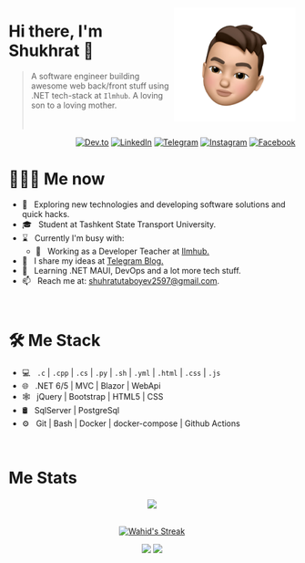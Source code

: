<a href="https://t.me/shukhratutaboev"><img src="memoji.png" align="right" height="200"/></a>

# Hi there, I'm Shukhrat 👋

> A software engineer building awesome web back/front stuff using .NET tech-stack at `Ilmhub`. A loving son to a loving mother.
<br/><br/><br/>

<p align="end">
<a href="https://dev.to/shukhratutaboev"><img alt="Dev.to" src="https://img.shields.io/badge/Dev.to-gray?style=flat-square&logo=dev-to"></a>
<a href="https://www.linkedin.com/in/shukhrat-utaboev-292356217"><img alt="LinkedIn" src="https://img.shields.io/badge/LinkedIn-gray?style=flat-square&logo=linkedin"></a>
<a href="https://t.me/shukhratutaboev"><img alt="Telegram" src="https://img.shields.io/badge/telegram-gray?style=flat-square&logo=telegram"></a>
<a href="https://instagram.com/shukhratutaboev"><img alt="Instagram" src="https://img.shields.io/badge/instagram-gray?style=flat-square&logo=instagram"></a>
<a href="https://facebook.com/shukhratutaboev"><img alt="Facebook" src="https://img.shields.io/badge/facebook-gray?style=flat-square&logo=facebook"></a>
</p>

<h1> 👨🏻‍💻 Me now </h1>

- 🤔 &nbsp; Exploring new technologies and developing software solutions and quick hacks.
- 🎓 &nbsp; Student at Tashkent State Transport University.
- ⌛️ &nbsp; Currently I'm busy with:
  - 💼 &nbsp; Working as a Developer Teacher at [Ilmhub.](https://ilmhub.uz)
- 📝 &nbsp; I share my ideas at [Telegram Blog.](https://t.me/shukhratutaboev)
- 🌱 &nbsp; Learning .NET MAUI, DevOps and a lot more tech stuff.
- 📫 &nbsp; Reach me at: shuhratutaboyev2597@gmail.com.

<br/>

<h1>🛠 Me Stack</h1>

- 💻 &nbsp; `.c` | `.cpp` | `.cs` | `.py` | `.sh` | `.yml` | `.html` | `.css` | `.js`
- 🌐 &nbsp; .NET 6/5 | MVC | Blazor | WebApi
- 🕸 &nbsp; jQuery | Bootstrap | HTML5 | CSS
- 🛢 &nbsp; SqlServer | PostgreSql
- ⚙️ &nbsp; Git | Bash | Docker | docker-compose | Github Actions

<br/>

<h1>Me Stats</h1>

<div align="center">
<a href="">
  <img align="center" src="https://github-readme-stats.vercel.app/api?username=felixonmars&count_private=true&include_all_commits=true&show_icons=true&title_color=007bff&text_color=e7e7e7&icon_color=007bff&bg_color=171c28" />
<a />
<div>
 <br/>

[![Wahid's Streak](https://github-readme-streak-stats.herokuapp.com?user=shukhratutaboev&theme=dark&date_format=M%20j%5B%2C%20Y%5D&border=FFFFFF&ring=3722DD)](https://git.io/streak-stats)

[![](https://komarev.com/ghpvc/?username=shukhratutaboev&color=orange&label=Profile%20Views)](https://github.com/shukhratutaboev/shukhratutaboev)
[![](https://img.shields.io/github/followers/shukhratutaboev?label=GitHub%20Followers)](https://github.com/shukhratutaboev)

<!--
**shukhratutaboev/shukhratutaboev** is a ✨ _special_ ✨ repository because its `README.md` (this file) appears on your GitHub profile.

Here are some ideas to get you started:

- 🔭 I’m currently working on ...
- 🌱 I’m currently learning ...
- 👯 I’m looking to collaborate on ...
- 🤔 I’m looking for help with ...
- 💬 Ask me about ...
- 📫 How to reach me: ...
- 😄 Pronouns: ...
- ⚡ Fun fact: ...
-->
